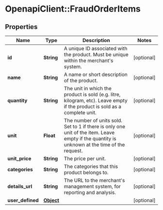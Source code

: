# OpenapiClient::FraudOrderItems

## Properties
Name | Type | Description | Notes
------------ | ------------- | ------------- | -------------
**id** | **String** | A unique ID associated with the product. Must be unique within the merchant&#39;s system. | [optional] 
**name** | **String** | A name or short description of the product. | [optional] 
**quantity** | **String** | The unit in which the product is sold (e.g. litre, kilogram, etc). Leave empty if the product is sold as a complete unit. | [optional] 
**unit** | **Float** | The number of units sold. Set to 1 if there is only one unit of the item. Leave empty if the quantity is unknown at the time of the request. | [optional] 
**unit_price** | **String** | The price per unit. | [optional] 
**categories** | **String** | The categories that this product belongs to. | [optional] 
**details_url** | **String** | The URL to the merchant&#39;s management system, for reporting and analysis. | [optional] 
**user_defined** | [**Object**](.md) |  | [optional] 


